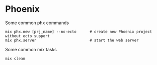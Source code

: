 # Phoenix

Some common phx commands

```console
mix phx.new [prj_name] --no-ecto      # create new Phoenix project without ecto support
mix phx.server                        # start the web server
```

Some common mix tasks

```console
mix clean
```
